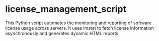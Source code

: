 # license_management_script
This Python script automates the monitoring and reporting of software license usage across servers. It uses lmstat to fetch license information asynchronously and generates dynamic HTML reports.
